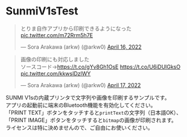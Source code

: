 # SunmiV1sTest

<blockquote class="twitter-tweet"><p lang="ja" dir="ltr">とりま自作アプリから印刷できるようになった <a href="https://t.co/m72Rrm5h7E">pic.twitter.com/m72Rrm5h7E</a></p>&mdash; Sora Arakawa (arkw) (@arkw0) <a href="https://twitter.com/arkw0/status/1515302272577974275?ref_src=twsrc%5Etfw">April 16, 2022</a></blockquote>

<blockquote class="twitter-tweet"><p lang="ja" dir="ltr">画像の印刷にも対応しました<br>ソースコード→<a href="https://t.co/gYv8Gh1OsE">https://t.co/gYv8Gh1OsE</a> <a href="https://t.co/U6iDUlGksO">https://t.co/U6iDUlGksO</a> <a href="https://t.co/kkwsIDzlWY">pic.twitter.com/kkwsIDzlWY</a></p>&mdash; Sora Arakawa (arkw) (@arkw0) <a href="https://twitter.com/arkw0/status/1515633602666856453?ref_src=twsrc%5Etfw">April 17, 2022</a></blockquote>

SUNMI V1sの内蔵プリンタで文字列や画像を印刷するサンプルです。  
アプリの起動前に端末のBluetooth機能を有効化してください。  
「PRINT TEXT」ボタンをタッチすると`printText`の文字列（日本語OK）、「PRINT IMAGE」ボタンをタッチすると`bitmap`の画像が印刷されます。  
ライセンスは特に決めませんので、ご自由にお使いください。
